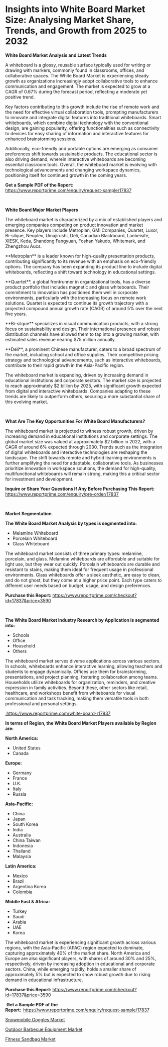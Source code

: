 <p><h1>Insights into White Board Market Size: Analysing Market Share, Trends, and Growth from 2025 to 2032</h1></p><p><strong>White Board Market Analysis and Latest Trends</strong></p>
<p><p>A whiteboard is a glossy, reusable surface typically used for writing or drawing with markers, commonly found in classrooms, offices, and collaborative spaces. The White Board Market is experiencing steady growth as organizations increasingly adopt collaborative tools to enhance communication and engagement. The market is expected to grow at a CAGR of 0.67% during the forecast period, reflecting a moderate yet positive trend.</p><p>Key factors contributing to this growth include the rise of remote work and the need for effective virtual collaboration tools, prompting manufacturers to innovate and integrate digital features into traditional whiteboards. Smart whiteboards, which combine digital technology with the conventional design, are gaining popularity, offering functionalities such as connectivity to devices for easy sharing of information and interactive features for enhanced brainstorming sessions.</p><p>Additionally, eco-friendly and portable options are emerging as consumer preferences shift towards sustainable products. The educational sector is also driving demand, wherein interactive whiteboards are becoming essential classroom tools. Overall, the whiteboard market is evolving with technological advancements and changing workspace dynamics, positioning itself for continued growth in the coming years.</p></p>
<p><strong>Get a Sample PDF of the Report:&nbsp;</strong> <a href="https://www.reportprime.com/enquiry/request-sample/17837?utm_campaign=2033&utm_medium=2&utm_source=Github&utm_content=ia&utm_term=18032025&utm_id=white-board">https://www.reportprime.com/enquiry/request-sample/17837</a></p>
<p>&nbsp;</p>
<p><strong>White Board Major Market Players</strong></p>
<p><p>The whiteboard market is characterized by a mix of established players and emerging companies competing on product innovation and market presence. Key players include Metroplan, GMi Companies, Quartet, Luxor, Bi-silque, Neoplex, Umajirushi, Deli, Canadian Blackboard, Lanbeisite, XIESK, Keda, Shandong Fangyuan, Foshan Yakudo, Whitemark, and Zhengzhou Aucs.</p><p>**Metroplan** is a leader known for high-quality presentation products, contributing significantly to its revenue with an emphasis on eco-friendly options. The company has been expanding its product line to include digital whiteboards, reflecting a shift toward technology in educational settings.</p><p>**Quartet**, a global frontrunner in organizational tools, has a diverse product portfolio that includes magnetic and glass whiteboards. Their commitment to innovation has positioned them well in corporate environments, particularly with the increasing focus on remote work solutions. Quartet is expected to continue its growth trajectory with a projected compound annual growth rate (CAGR) of around 5% over the next five years.</p><p>**Bi-silque** specializes in visual communication products, with a strong focus on sustainability and design. Their international presence and robust distribution channels have allowed them to tap into a growing market, with estimated sales revenue nearing $75 million annually.</p><p>**Deli**, a prominent Chinese manufacturer, caters to a broad spectrum of the market, including school and office supplies. Their competitive pricing strategy and technological advancements, such as interactive whiteboards, contribute to their rapid growth in the Asia-Pacific region.</p><p>The whiteboard market is expanding, driven by increasing demand in educational institutions and corporate sectors. The market size is projected to reach approximately $2 billion by 2025, with significant growth expected from digital and interactive whiteboards. Companies adapting to these trends are likely to outperform others, securing a more substantial share of this evolving market.</p></p>
<p>&nbsp;</p>
<p><strong>What Are The Key Opportunities For White Board Manufacturers?</strong></p>
<p><p>The whiteboard market is projected to witness robust growth, driven by increasing demand in educational institutions and corporate settings. The global market size was valued at approximately $2 billion in 2022, with a CAGR of around 6% expected through 2030. Trends such as the integration of digital whiteboards and interactive technologies are reshaping the landscape. The shift towards remote and hybrid learning environments is further amplifying the need for adaptable, collaborative tools. As businesses prioritize innovation in workspace solutions, the demand for high-quality, multifunctional whiteboards will remain strong, making this a critical sector for investment and development.</p></p>
<p><strong>Inquire or Share Your Questions If Any Before Purchasing This Report:</strong> <a href="https://www.reportprime.com/enquiry/pre-order/17837?utm_campaign=2033&utm_medium=2&utm_source=Github&utm_content=ia&utm_term=18032025&utm_id=white-board">https://www.reportprime.com/enquiry/pre-order/17837</a></p>
<p>&nbsp;</p>
<p><strong>Market Segmentation</strong></p>
<p><strong>The White Board Market Analysis by types is segmented into:</strong></p>
<p><ul><li>Melamine Whiteboard</li><li>Porcelain Whiteboard</li><li>Glass Whiteboard</li></ul></p>
<p><p>The whiteboard market consists of three primary types: melamine, porcelain, and glass. Melamine whiteboards are affordable and suitable for light use, but they wear out quickly. Porcelain whiteboards are durable and resistant to stains, making them ideal for frequent usage in professional environments. Glass whiteboards offer a sleek aesthetic, are easy to clean, and do not ghost, but they come at a higher price point. Each type caters to different user needs based on budget, usage, and design preferences.</p></p>
<p><strong>Purchase this Report:&nbsp;</strong><a href="https://www.reportprime.com/checkout?id=17837&price=3590&utm_campaign=2033&utm_medium=2&utm_source=Github&utm_content=ia&utm_term=18032025&utm_id=white-board">https://www.reportprime.com/checkout?id=17837&price=3590</a></p>
<p>&nbsp;</p>
<p><strong>The White Board Market Industry Research by Application is segmented into:</strong></p>
<p><ul><li>Schools</li><li>Office</li><li>Household</li><li>Others</li></ul></p>
<p><p>The whiteboard market serves diverse applications across various sectors. In schools, whiteboards enhance interactive learning, allowing teachers and students to engage dynamically. Offices use them for brainstorming, presentations, and project planning, fostering collaboration among teams. Households utilize whiteboards for organization, reminders, and creative expression in family activities. Beyond these, other sectors like retail, healthcare, and workshops benefit from whiteboards for visual communication and task tracking, making them versatile tools in both professional and personal settings.</p></p>
<p><a href="https://www.reportprime.com/white-board-r17837?utm_campaign=2033&utm_medium=2&utm_source=Github&utm_content=ia&utm_term=18032025&utm_id=white-board">&nbsp;https://www.reportprime.com/white-board-r17837</a></p>
<p><strong>In terms of Region, the White Board Market Players available by Region are:</strong></p>
<p>
    <p> <strong> North America: </strong>
        <ul>
            <li>United States</li>
            <li>Canada</li>
        </ul>
        </p> 
    <p> <strong> Europe: </strong>
        <ul>
            <li>Germany</li>
            <li>France</li>
            <li>U.K.</li>
            <li>Italy</li>
            <li>Russia</li>
        </ul>
        </p> 
    <p> <strong> Asia-Pacific: </strong>
        <ul>
            <li>China</li>
            <li>Japan</li>
            <li>South Korea</li>
            <li>India</li>
            <li>Australia</li>
            <li>China Taiwan</li>
            <li>Indonesia</li>
            <li>Thailand</li>
            <li>Malaysia</li>
        </ul>
        </p> 
    <p> <strong> Latin America: </strong>
        <ul>
            <li>Mexico</li>
            <li>Brazil</li>
            <li>Argentina Korea</li>
            <li>Colombia</li>
        </ul>
        </p> 
    <p> <strong> Middle East & Africa: </strong>
        <ul>
            <li>Turkey</li>
            <li>Saudi</li>
            <li>Arabia</li>
            <li>UAE</li>
            <li>Korea</li>
        </ul>
    </p>
    </p>
<p><p>The whiteboard market is experiencing significant growth across various regions, with the Asia-Pacific (APAC) region expected to dominate, capturing approximately 40% of the market share. North America and Europe are also significant players, with shares of around 30% and 25%, respectively, driven by increasing adoption in educational and corporate sectors. China, while emerging rapidly, holds a smaller share of approximately 5% but is expected to show robust growth due to rising demand in educational infrastructure.</p></p>
<p><strong>Purchase this Report: </strong><a href="https://www.reportprime.com/checkout?id=17837&price=3590&utm_campaign=2033&utm_medium=2&utm_source=Github&utm_content=ia&utm_term=18032025&utm_id=white-board">https://www.reportprime.com/checkout?id=17837&price=3590</a></p>
<p>&nbsp;<strong>Get a Sample PDF of the Report:&nbsp;&nbsp;</strong><a href="https://www.reportprime.com/enquiry/request-sample/17837?utm_campaign=2033&utm_medium=2&utm_source=Github&utm_content=ia&utm_term=18032025&utm_id=white-board">https://www.reportprime.com/enquiry/request-sample/17837</a></p>
<p><strong></strong></p>
<p><p><a href="https://github.com/camacrokesw2/Market-Research-Report-List-1/blob/main/snowmobile-goggles-market.md?utm_campaign=2033&utm_medium=2&utm_source=Github&utm_content=ia&utm_term=18032025&utm_id=white-board">Snowmobile Goggles Market</a></p><p><a href="https://github.com/mahnoor2003/Market-Research-Report-List-7/blob/main/outdoor-barbecue-equipment-market.md?utm_campaign=2033&utm_medium=2&utm_source=Github&utm_content=ia&utm_term=18032025&utm_id=white-board">Outdoor Barbecue Equipment Market</a></p><p><a href="https://github.com/BryceTownsendr/Market-Research-Report-List-7/blob/main/fitness-sandbag-market.md?utm_campaign=2033&utm_medium=2&utm_source=Github&utm_content=ia&utm_term=18032025&utm_id=white-board">Fitness Sandbag Market</a></p></p>